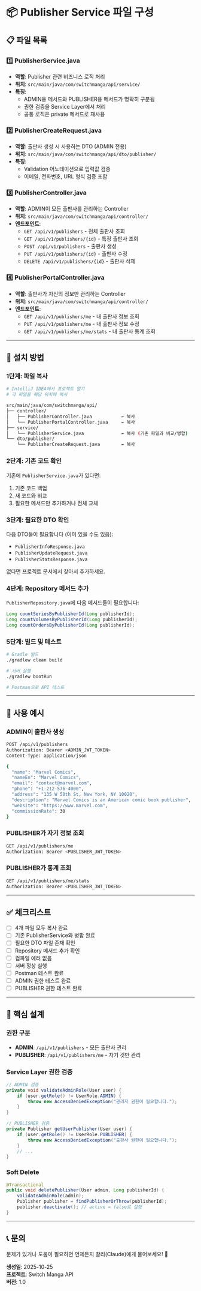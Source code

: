 # 📦 Publisher Service 파일 구성

## 📋 파일 목록

### 1️⃣ **PublisherService.java**
- **역할**: Publisher 관련 비즈니스 로직 처리
- **위치**: `src/main/java/com/switchmanga/api/service/`
- **특징**:
  - ADMIN용 메서드와 PUBLISHER용 메서드가 명확히 구분됨
  - 권한 검증을 Service Layer에서 처리
  - 공통 로직은 private 메서드로 재사용

### 2️⃣ **PublisherCreateRequest.java**
- **역할**: 출판사 생성 시 사용하는 DTO (ADMIN 전용)
- **위치**: `src/main/java/com/switchmanga/api/dto/publisher/`
- **특징**:
  - Validation 어노테이션으로 입력값 검증
  - 이메일, 전화번호, URL 형식 검증 포함

### 3️⃣ **PublisherController.java**
- **역할**: ADMIN이 모든 출판사를 관리하는 Controller
- **위치**: `src/main/java/com/switchmanga/api/controller/`
- **엔드포인트**:
  - `GET /api/v1/publishers` - 전체 출판사 조회
  - `GET /api/v1/publishers/{id}` - 특정 출판사 조회
  - `POST /api/v1/publishers` - 출판사 생성
  - `PUT /api/v1/publishers/{id}` - 출판사 수정
  - `DELETE /api/v1/publishers/{id}` - 출판사 삭제

### 4️⃣ **PublisherPortalController.java**
- **역할**: 출판사가 자신의 정보만 관리하는 Controller
- **위치**: `src/main/java/com/switchmanga/api/controller/`
- **엔드포인트**:
  - `GET /api/v1/publishers/me` - 내 출판사 정보 조회
  - `PUT /api/v1/publishers/me` - 내 출판사 정보 수정
  - `GET /api/v1/publishers/me/stats` - 내 출판사 통계 조회

---

## 🔧 설치 방법

### 1단계: 파일 복사
```bash
# IntelliJ IDEA에서 프로젝트 열기
# 각 파일을 해당 위치에 복사

src/main/java/com/switchmanga/api/
├── controller/
│   ├── PublisherController.java           ← 복사
│   └── PublisherPortalController.java     ← 복사
├── service/
│   └── PublisherService.java              ← 복사 (기존 파일과 비교/병합)
└── dto/publisher/
    └── PublisherCreateRequest.java        ← 복사
```

### 2단계: 기존 코드 확인
기존에 `PublisherService.java`가 있다면:
1. 기존 코드 백업
2. 새 코드와 비교
3. 필요한 메서드만 추가하거나 전체 교체

### 3단계: 필요한 DTO 확인
다음 DTO들이 필요합니다 (이미 있을 수도 있음):
- `PublisherInfoResponse.java`
- `PublisherUpdateRequest.java`
- `PublisherStatsResponse.java`

없다면 프로젝트 문서에서 찾아서 추가하세요.

### 4단계: Repository 메서드 추가
`PublisherRepository.java`에 다음 메서드들이 필요합니다:
```java
Long countSeriesByPublisherId(Long publisherId);
Long countVolumesByPublisherId(Long publisherId);
Long countOrdersByPublisherId(Long publisherId);
```

### 5단계: 빌드 및 테스트
```bash
# Gradle 빌드
./gradlew clean build

# 서버 실행
./gradlew bootRun

# Postman으로 API 테스트
```

---

## 🎯 사용 예시

### ADMIN이 출판사 생성
```bash
POST /api/v1/publishers
Authorization: Bearer <ADMIN_JWT_TOKEN>
Content-Type: application/json

{
  "name": "Marvel Comics",
  "nameEn": "Marvel Comics",
  "email": "contact@marvel.com",
  "phone": "+1-212-576-4000",
  "address": "135 W 50th St, New York, NY 10020",
  "description": "Marvel Comics is an American comic book publisher",
  "website": "https://www.marvel.com",
  "commissionRate": 30
}
```

### PUBLISHER가 자기 정보 조회
```bash
GET /api/v1/publishers/me
Authorization: Bearer <PUBLISHER_JWT_TOKEN>
```

### PUBLISHER가 통계 조회
```bash
GET /api/v1/publishers/me/stats
Authorization: Bearer <PUBLISHER_JWT_TOKEN>
```

---

## ✅ 체크리스트

- [ ] 4개 파일 모두 복사 완료
- [ ] 기존 PublisherService와 병합 완료
- [ ] 필요한 DTO 파일 존재 확인
- [ ] Repository 메서드 추가 확인
- [ ] 컴파일 에러 없음
- [ ] 서버 정상 실행
- [ ] Postman 테스트 완료
- [ ] ADMIN 권한 테스트 완료
- [ ] PUBLISHER 권한 테스트 완료

---

## 🔑 핵심 설계

### 권한 구분
- **ADMIN**: `/api/v1/publishers` - 모든 출판사 관리
- **PUBLISHER**: `/api/v1/publishers/me` - 자기 것만 관리

### Service Layer 권한 검증
```java
// ADMIN 검증
private void validateAdminRole(User user) {
    if (user.getRole() != UserRole.ADMIN) {
        throw new AccessDeniedException("관리자 권한이 필요합니다.");
    }
}

// PUBLISHER 검증
private Publisher getUserPublisher(User user) {
    if (user.getRole() != UserRole.PUBLISHER) {
        throw new AccessDeniedException("출판사 권한이 필요합니다.");
    }
    // ...
}
```

### Soft Delete
```java
@Transactional
public void deletePublisher(User admin, Long publisherId) {
    validateAdminRole(admin);
    Publisher publisher = findPublisherOrThrow(publisherId);
    publisher.deactivate(); // active = false로 설정
}
```

---

## 📞 문의

문제가 있거나 도움이 필요하면 언제든지 찰리(Claude)에게 물어보세요! 🎯

**생성일**: 2025-10-25  
**프로젝트**: Switch Manga API  
**버전**: 1.0

